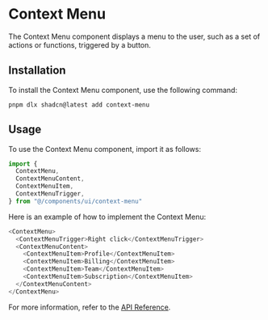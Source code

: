 # Context Menu

The Context Menu component displays a menu to the user, such as a set of actions or functions, triggered by a button.

## Installation

To install the Context Menu component, use the following command:

```shell
pnpm dlx shadcn@latest add context-menu
```

## Usage

To use the Context Menu component, import it as follows:

```javascript
import {
  ContextMenu,
  ContextMenuContent,
  ContextMenuItem,
  ContextMenuTrigger,
} from "@/components/ui/context-menu"
```

Here is an example of how to implement the Context Menu:

```javascript
<ContextMenu>
  <ContextMenuTrigger>Right click</ContextMenuTrigger>
  <ContextMenuContent>
    <ContextMenuItem>Profile</ContextMenuItem>
    <ContextMenuItem>Billing</ContextMenuItem>
    <ContextMenuItem>Team</ContextMenuItem>
    <ContextMenuItem>Subscription</ContextMenuItem>
  </ContextMenuContent>
</ContextMenu>
```

For more information, refer to the [API Reference](https://www.radix-ui.com/docs/primitives/components/context-menu#api-reference).